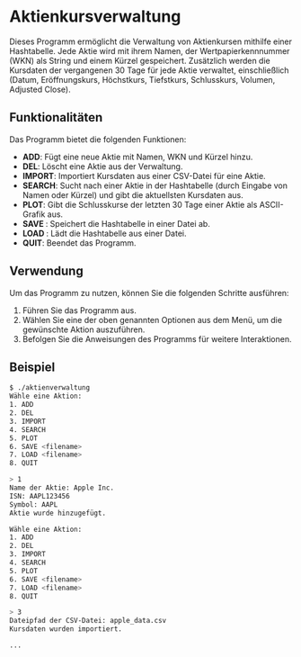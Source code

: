 # Aktienkursverwaltung

Dieses Programm ermöglicht die Verwaltung von Aktienkursen mithilfe einer Hashtabelle. Jede Aktie wird mit ihrem Namen, der Wertpapierkennnummer (WKN) als String und einem Kürzel gespeichert. Zusätzlich werden die Kursdaten der vergangenen 30 Tage für jede Aktie verwaltet, einschließlich (Datum, Eröffnungskurs, Höchstkurs, Tiefstkurs, Schlusskurs, Volumen, Adjusted Close).

## Funktionalitäten

Das Programm bietet die folgenden Funktionen:

- **ADD**: Fügt eine neue Aktie mit Namen, WKN und Kürzel hinzu.
- **DEL**: Löscht eine Aktie aus der Verwaltung.
- **IMPORT**: Importiert Kursdaten aus einer CSV-Datei für eine Aktie.
- **SEARCH**: Sucht nach einer Aktie in der Hashtabelle (durch Eingabe von Namen oder Kürzel) und gibt die aktuellsten Kursdaten aus.
- **PLOT**: Gibt die Schlusskurse der letzten 30 Tage einer Aktie als ASCII-Grafik aus.
- **SAVE <filename>**: Speichert die Hashtabelle in einer Datei ab.
- **LOAD <filename>**: Lädt die Hashtabelle aus einer Datei.
- **QUIT**: Beendet das Programm.

## Verwendung

Um das Programm zu nutzen, können Sie die folgenden Schritte ausführen:

1. Führen Sie das Programm aus.
2. Wählen Sie eine der oben genannten Optionen aus dem Menü, um die gewünschte Aktion auszuführen.
3. Befolgen Sie die Anweisungen des Programms für weitere Interaktionen.

## Beispiel

```bash
$ ./aktienverwaltung
Wähle eine Aktion:
1. ADD
2. DEL
3. IMPORT
4. SEARCH
5. PLOT
6. SAVE <filename>
7. LOAD <filename>
8. QUIT

> 1
Name der Aktie: Apple Inc.
ISN: AAPL123456
Symbol: AAPL
Aktie wurde hinzugefügt.

Wähle eine Aktion:
1. ADD
2. DEL
3. IMPORT
4. SEARCH
5. PLOT
6. SAVE <filename>
7. LOAD <filename>
8. QUIT

> 3
Dateipfad der CSV-Datei: apple_data.csv
Kursdaten wurden importiert.

...

